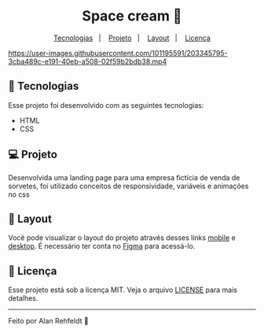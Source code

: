 <h1 align="center">
  Space cream 🍦
</h1>

<p align="center">
  <a href="#-tecnologias">Tecnologias</a>&nbsp;&nbsp;&nbsp;|&nbsp;&nbsp;&nbsp;
  <a href="#-projeto">Projeto</a>&nbsp;&nbsp;&nbsp;|&nbsp;&nbsp;&nbsp;
  <a href="#-layout">Layout</a>&nbsp;&nbsp;&nbsp;|&nbsp;&nbsp;&nbsp;
  <a href="#memo-licença">Licença</a>
</p>

https://user-images.githubusercontent.com/101195591/203345795-3cba489c-e191-40eb-a508-02f59b2bdb38.mp4

## 🚀 Tecnologias

Esse projeto foi desenvolvido com as seguintes tecnologias:

- HTML
- CSS

## 💻 Projeto

Desenvolvida uma landing page para uma empresa fictícia de venda de sorvetes, foi utilizado conceitos de responsividade, variáveis e animações no css

## 🔖 Layout

Você pode visualizar o layout do projeto através desses links [mobile](https://www.figma.com/file/dZjkoSjWWKv0rL19C7ON6R/Stage-03---Mobile-First-(Copy)?node-id=0%3A1&t=ARW8f6ky6lQRkWho-0) e [desktop](https://www.figma.com/file/8uHebRj6Zo74q7hDPUqkrR/Stage-03---Grid-com-animações-(Copy)?node-id=0%3A1&t=EZSgz9dCXFVPcuco-0). É necessário ter conta no [Figma](https://figma.com) para acessá-lo.

## :memo: Licença

Esse projeto está sob a licença MIT. Veja o arquivo [LICENSE](LICENSE.md) para mais detalhes.

---

Feito por Alan Rehfeldt :wave: 
